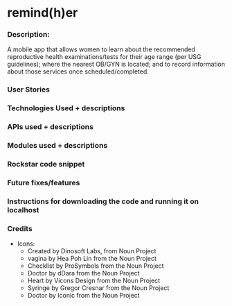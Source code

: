 # remind(h)er

### Description:
A mobile app that allows women to learn about the recommended reproductive health examinations/tests for their age range (per USG guidelines); where the nearest OB/GYN is located; and to record information about those services once scheduled/completed.

### User Stories

### Technologies Used + descriptions

### APIs used + descriptions

### Modules used + descriptions

### Rockstar code snippet

### Future fixes/features

### Instructions for downloading the code and running it on localhost

### Credits
- Icons:
	- Created by Dinosoft Labs, from Noun Project
	- vagina by Hea Poh Lin from the Noun Project
	- Checklist by ProSymbols from the Noun Project
	- Doctor by dDara from the Noun Project
	- Heart by Vicons Design from the Noun Project
	- Syringe by Gregor Cresnar from the Noun Project
	- Doctor by Iconic from the Noun Project